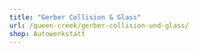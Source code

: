```yaml
---
title: "Gerber Collision & Glass"
url: /queen-creek/gerber-collision-und-glass/
shop: Autowerkstatt
---
```

